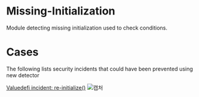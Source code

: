 # Missing-Initialization
Module detecting missing initialization used to check conditions.

# Cases
The following lists security incidents that could have been prevented using new detector

[Valuedefi incident: re-initialize()](https://github.com/scv-bob11/slither-new-detector/tree/main/missing-initialization/Valuedefi_incident_re-initialize()_KOR.pdf)
![캡처](https://user-images.githubusercontent.com/112525820/195969236-11ee9421-0ff4-4df3-87c0-1f0eff07a9c0.PNG)

